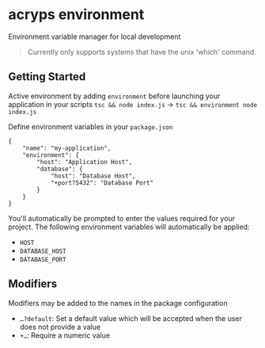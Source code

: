 # acryps environment
Environment variable manager for local development

> Currently only supports systems that have the unix 'which' command.

## Getting Started
Active environment by adding `environment` before launching your application in your scripts
`tsc && node index.js` → `tsc && environment node index.js`

Define environment variables in your `package.json`
```
{
	"name": "my-application",
	"environment": {
		"host": "Application Host",
		"database": {
			"host": "Database Host",
			"+port?5432": "Database Port"
		}
	}
}
```

You'll automatically be prompted to enter the values required for your project. 
The following environment variables will automatically be applied:
- `HOST`
- `DATABASE_HOST`
- `DATABASE_PORT`

## Modifiers
Modifiers may be added to the names in the package configuration
- `…?default`: Set a default value which will be accepted when the user does not provide a value
- `+…`: Require a numeric value